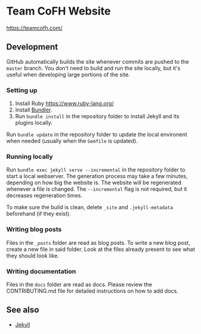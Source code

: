 Team CoFH Website
=================

https://teamcofh.com/


Development
-----------

GitHub automatically builds the site whenever commits are pushed to the `master`
branch. You don't need to build and run the site locally, but it's useful when
developing large portions of the site.

### Setting up
1. Install Ruby https://www.ruby-lang.org/
2. Install [Bundler](https://bundler.io/).
3. Run `bundle install` in the repository folder to install Jekyll and its plugins locally.

Run `bundle update` in the repository folder to update the local environent when needed (usually when the
`Gemfile` is updated).

### Running locally
Run `bundle exec jekyll serve --incremental` in the repository folder to start a
local webserver. The generation process may take a few minutes, depending on how 
big the website is. The website will be regenerated whenever a file is changed.
The `--incremental` flag is not required, but it decreases regeneration times.

To make sure the build is clean, delete `_site` and `.jekyll-metadata`
beforehand (if they exist).

### Writing blog posts
Files in the `_posts` folder are read as blog posts. To write a new blog post,
create a new file in said folder. Look at the files already present to see what
they should look like.

### Writing documentation
Files in the `docs` folder are read as docs. Please review the CONTRIBUTING.md 
file for detailed instructions on how to add docs.


See also
--------

- [Jekyll](http://jekyllrb.com/)
